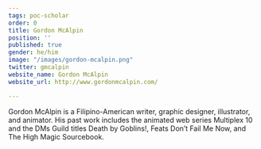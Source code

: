```yaml
---
tags: poc-scholar
order: 0
title: Gordon McAlpin
position: ''
published: true
gender: he/him
image: "/images/gordon-mcalpin.png"
twitter: gmcalpin
website_name: Gordon McAlpin
website_url: http://www.gordonmcalpin.com/

---
```

Gordon McAlpin is a Filipino-American writer, graphic designer, illustrator, and animator. His past work includes the animated web series Multiplex 10 and the DMs Guild titles Death by Goblins!, Feats Don’t Fail Me Now, and The High Magic Sourcebook.